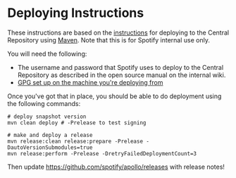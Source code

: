 # Deploying Instructions

These instructions are based on the [instructions](http://central.sonatype.org/pages/ossrh-guide.html)
for deploying to the Central Repository using [Maven](http://central.sonatype.org/pages/apache-maven.html).
Note that this is for Spotify internal use only.

You will need the following:
- The username and password that Spotify uses to deploy to the Central Repository as described in
the open source manual on the internal wiki.
- [GPG set up on the machine you're deploying from](http://central.sonatype.org/pages/working-with-pgp-signatures.html)

Once you've got that in place, you should be able to do deployment using the following commands:

```
# deploy snapshot version
mvn clean deploy # -Prelease to test signing

# make and deploy a release
mvn release:clean release:prepare -Prelease -DautoVersionSubmodules=true
mvn release:perform -Prelease -DretryFailedDeploymentCount=3
```

Then update https://github.com/spotify/apollo/releases with release notes!
